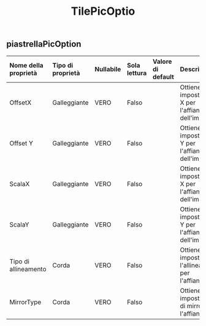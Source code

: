﻿---
title: TilePicOptio
second_title: Aspose.Cells Cloud Documen
type: docs
url: /it/specification/model/tilepicoption/
description: "Aspose.Cells Specifica del modello cloud: TilePicOption. Gestisci facilmente Excel e altri fogli di calcolo con funzionalità come apertura, generazione, modifica, divisione, unione, confronto e conversione"
weight: 50
---
## **piastrellaPicOption**

 

| Nome della proprietà| Tipo di proprietà| Nullabile| Sola lettura| Valore di default| Descrizione|
|:- |:- |:- |:- |:- |:- |
| OffsetX| Galleggiante| VERO| Falso|| Ottiene o imposta l'offset X per l'affiancamento dell'immagine.|
| Offset Y| Galleggiante| VERO| Falso|| Ottiene o imposta l'offset Y per l'affiancamento dell'immagine.|
| ScalaX| Galleggiante| VERO| Falso|| Ottiene o imposta la scala X per l'affiancamento dell'immagine.|
| ScalaY| Galleggiante| VERO| Falso|| Ottiene o imposta la scala Y per l'affiancamento dell'immagine.|
| Tipo di allineamento| Corda| VERO| Falso|| Ottiene o imposta l'allineamento per l'affiancamento.|
| MirrorType| Corda| VERO| Falso|| Ottiene o imposta il tipo di mirror per l'affiancamento.|

